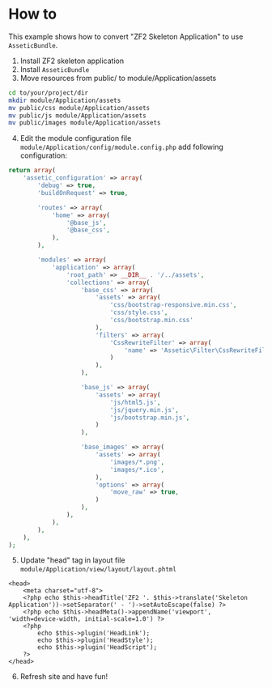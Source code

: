 # How to

This example shows how to convert "ZF2 Skeleton Application" to use `AsseticBundle`.

1. Install ZF2 skeleton application
2. Install `AsseticBundle`
3. Move resources from public/ to module/Application/assets
```bash
cd to/your/project/dir
mkdir module/Application/assets
mv public/css module/Application/assets
mv public/js module/Application/assets
mv public/images module/Application/assets
```

4. Edit the module configuration file `module/Application/config/module.config.php` add following configuration:
``` php
return array(
    'assetic_configuration' => array(
        'debug' => true,
        'buildOnRequest' => true,

        'routes' => array(
            'home' => array(
                '@base_js',
                '@base_css',
            ),
        ),

        'modules' => array(
            'application' => array(
                'root_path' => __DIR__ . '/../assets',
                'collections' => array(
                    'base_css' => array(
                        'assets' => array(
                            'css/bootstrap-responsive.min.css',
                            'css/style.css',
                            'css/bootstrap.min.css'
                        ),
                        'filters' => array(
                            'CssRewriteFilter' => array(
                                'name' => 'Assetic\Filter\CssRewriteFilter'
                            )
                        ),
                    ),

                    'base_js' => array(
                        'assets' => array(
                            'js/html5.js',
                            'js/jquery.min.js',
                            'js/bootstrap.min.js',
                        )
                    ),

                    'base_images' => array(
                        'assets' => array(
                            'images/*.png',
                            'images/*.ico',
                        ),
                        'options' => array(
                            'move_raw' => true,
                        )
                    ),
                ),
            ),
        ),
    ),
);
```

5. Update "head" tag in layout file `module/Application/view/layout/layout.phtml` 
```
<head>
    <meta charset="utf-8">
    <?php echo $this->headTitle('ZF2 '. $this->translate('Skeleton Application'))->setSeparator(' - ')->setAutoEscape(false) ?>
    <?php echo $this->headMeta()->appendName('viewport', 'width=device-width, initial-scale=1.0') ?>
    <?php
        echo $this->plugin('HeadLink');
        echo $this->plugin('HeadStyle');
        echo $this->plugin('HeadScript');
    ?>
</head>
```

6. Refresh site and have fun!
